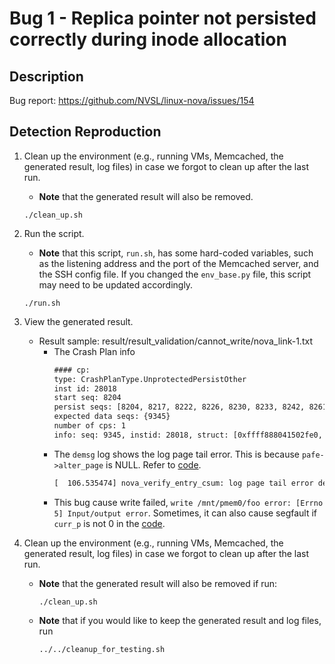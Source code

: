# Bug 1 - Replica pointer not persisted correctly during inode allocation

## Description

Bug report: https://github.com/NVSL/linux-nova/issues/154

## Detection Reproduction

1. Clean up the environment (e.g., running VMs, Memcached, the generated result, log files) in case we forgot to clean up after the last run.
    - **Note** that the generated result will also be removed.
    ```shell
    ./clean_up.sh
    ```

2. Run the script.
    - **Note** that this script, `run.sh`, has some hard-coded variables, such as the listening address and the port of the Memcached server, and the SSH config file. If you changed the `env_base.py` file, this script may need to be updated accordingly.
    ```shell
    ./run.sh
    ```

3. View the generated result.
    - Result sample: result/result_validation/cannot_write/nova_link-1.txt
        - The Crash Plan info
            ```txt
            #### cp:
            type: CrashPlanType.UnprotectedPersistOther
            inst id: 28018
            start seq: 8204
            persist seqs: [8204, 8217, 8222, 8226, 8230, 8233, 8242, 8261, 8264, 8269, 8273, 8323, 8353, 8409, 8422, 8427, 8431, 8435, 8438, 8447, 8466, 8469, 8474, 8478, 8528, 8953, 8954, 8956, 9003, 9014, 9219, 9220, 9222, 9269, 9280, 9355, 9447]
            expected data seqs: {9345}
            number of cps: 1
            info: seq: 9345, instid: 28018, struct: [0xffff888041502fe0, 0xffff888041503000, nova_inode_page_tail], vars: [__le64 alter_page], src: thirdPart/nova-chipmunk-disable-chipmunk-bugs/nova.h: 798, call path: ['nova_link', 'nova_append_link_change_entry', 'nova_append_log_entry', 'nova_get_append_head', 'nova_update_alter_pages']
            ```
        - The `demsg` log shows the log page tail error. This is because `pafe->alter_page` is NULL. Refer to [code](https://github.com/NVSL/linux-nova/blob/976a4d1f3d5282863b23aa834e02012167be6ee2/fs/nova/checksum.c#L225-L226).
            ```txt
            [  106.535474] nova_verify_entry_csum: log page tail error detected
            ```
        - This bug cause write failed, `write /mnt/pmem0/foo error: [Errno 5] Input/output error`. Sometimes, it can also cause segfault if `curr_p` is not 0 in the [code](https://github.com/NVSL/linux-nova/blob/976a4d1f3d5282863b23aa834e02012167be6ee2/fs/nova/nova.h#L691-L702).

4. Clean up the environment (e.g., running VMs, Memcached, the generated result, log files) in case we forgot to clean up after the last run.
    - **Note** that the generated result will also be removed if run:
        ```shell
        ./clean_up.sh
        ```
    - **Note** that if you would like to keep the generated result and log files, run
        ```shell
        ../../cleanup_for_testing.sh
        ```


